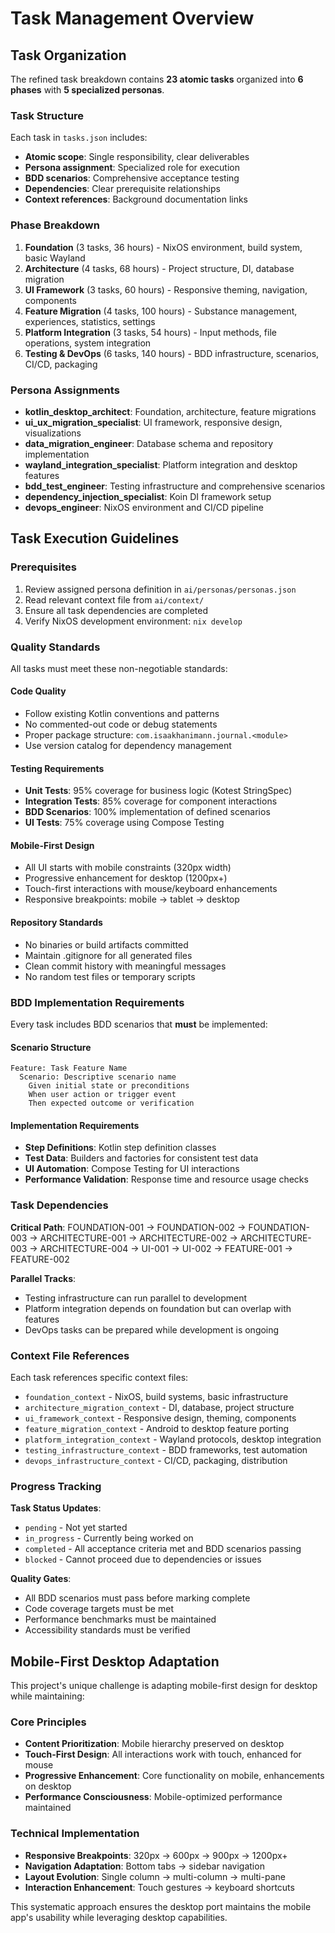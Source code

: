# Task Management Overview

## Task Organization
The refined task breakdown contains **23 atomic tasks** organized into **6 phases** with **5 specialized personas**.

### Task Structure
Each task in `tasks.json` includes:
- **Atomic scope**: Single responsibility, clear deliverables
- **Persona assignment**: Specialized role for execution
- **BDD scenarios**: Comprehensive acceptance testing
- **Dependencies**: Clear prerequisite relationships
- **Context references**: Background documentation links

### Phase Breakdown
1. **Foundation** (3 tasks, 36 hours) - NixOS environment, build system, basic Wayland
2. **Architecture** (4 tasks, 68 hours) - Project structure, DI, database migration
3. **UI Framework** (3 tasks, 60 hours) - Responsive theming, navigation, components
4. **Feature Migration** (4 tasks, 100 hours) - Substance management, experiences, statistics, settings
5. **Platform Integration** (3 tasks, 54 hours) - Input methods, file operations, system integration
6. **Testing & DevOps** (6 tasks, 140 hours) - BDD infrastructure, scenarios, CI/CD, packaging

### Persona Assignments
- **kotlin_desktop_architect**: Foundation, architecture, feature migrations
- **ui_ux_migration_specialist**: UI framework, responsive design, visualizations
- **data_migration_engineer**: Database schema and repository implementation
- **wayland_integration_specialist**: Platform integration and desktop features
- **bdd_test_engineer**: Testing infrastructure and comprehensive scenarios
- **dependency_injection_specialist**: Koin DI framework setup
- **devops_engineer**: NixOS environment and CI/CD pipeline

## Task Execution Guidelines

### Prerequisites
1. Review assigned persona definition in `ai/personas/personas.json`
2. Read relevant context file from `ai/context/`
3. Ensure all task dependencies are completed
4. Verify NixOS development environment: `nix develop`

### Quality Standards
All tasks must meet these non-negotiable standards:

#### **Code Quality**
- Follow existing Kotlin conventions and patterns
- No commented-out code or debug statements
- Proper package structure: `com.isaakhanimann.journal.<module>`
- Use version catalog for dependency management

#### **Testing Requirements**
- **Unit Tests**: 95% coverage for business logic (Kotest StringSpec)
- **Integration Tests**: 85% coverage for component interactions
- **BDD Scenarios**: 100% implementation of defined scenarios
- **UI Tests**: 75% coverage using Compose Testing

#### **Mobile-First Design**
- All UI starts with mobile constraints (320px width)
- Progressive enhancement for desktop (1200px+)
- Touch-first interactions with mouse/keyboard enhancements
- Responsive breakpoints: mobile → tablet → desktop

#### **Repository Standards**
- No binaries or build artifacts committed
- Maintain .gitignore for all generated files
- Clean commit history with meaningful messages
- No random test files or temporary scripts

### BDD Implementation Requirements

Every task includes BDD scenarios that **must** be implemented:

#### **Scenario Structure**
```gherkin
Feature: Task Feature Name
  Scenario: Descriptive scenario name
    Given initial state or preconditions
    When user action or trigger event
    Then expected outcome or verification
```

#### **Implementation Requirements**
- **Step Definitions**: Kotlin step definition classes
- **Test Data**: Builders and factories for consistent test data
- **UI Automation**: Compose Testing for UI interactions
- **Performance Validation**: Response time and resource usage checks

### Task Dependencies

**Critical Path**: FOUNDATION-001 → FOUNDATION-002 → FOUNDATION-003 → ARCHITECTURE-001 → ARCHITECTURE-002 → ARCHITECTURE-003 → ARCHITECTURE-004 → UI-001 → UI-002 → FEATURE-001 → FEATURE-002

**Parallel Tracks**:
- Testing infrastructure can run parallel to development
- Platform integration depends on foundation but can overlap with features
- DevOps tasks can be prepared while development is ongoing

### Context File References

Each task references specific context files:
- `foundation_context` - NixOS, build systems, basic infrastructure
- `architecture_migration_context` - DI, database, project structure
- `ui_framework_context` - Responsive design, theming, components
- `feature_migration_context` - Android to desktop feature porting
- `platform_integration_context` - Wayland protocols, desktop integration
- `testing_infrastructure_context` - BDD frameworks, test automation
- `devops_infrastructure_context` - CI/CD, packaging, distribution

### Progress Tracking

**Task Status Updates**:
- `pending` - Not yet started
- `in_progress` - Currently being worked on
- `completed` - All acceptance criteria met and BDD scenarios passing
- `blocked` - Cannot proceed due to dependencies or issues

**Quality Gates**:
- All BDD scenarios must pass before marking complete
- Code coverage targets must be met
- Performance benchmarks must be maintained
- Accessibility standards must be verified

## Mobile-First Desktop Adaptation

This project's unique challenge is adapting mobile-first design for desktop while maintaining:

### **Core Principles**
- **Content Prioritization**: Mobile hierarchy preserved on desktop
- **Touch-First Design**: All interactions work with touch, enhanced for mouse
- **Progressive Enhancement**: Core functionality on mobile, enhancements on desktop
- **Performance Consciousness**: Mobile-optimized performance maintained

### **Technical Implementation**
- **Responsive Breakpoints**: 320px → 600px → 900px → 1200px+
- **Navigation Adaptation**: Bottom tabs → sidebar navigation
- **Layout Evolution**: Single column → multi-column → multi-pane
- **Interaction Enhancement**: Touch gestures → keyboard shortcuts

This systematic approach ensures the desktop port maintains the mobile app's usability while leveraging desktop capabilities.